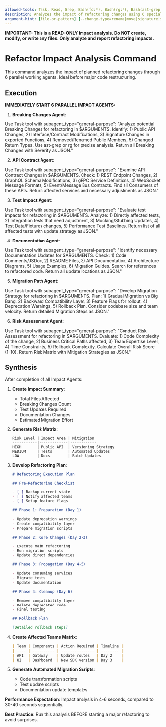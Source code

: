 ```yaml
---
allowed-tools: Task, Read, Grep, Bash(fd:*), Bash(rg:*), Bash(ast-grep:*)
description: Analyzes the impact of refactoring changes using 6 specialized agents
argument-hint: [file-or-pattern] [--change-type=rename|move|signature|structure]
---
```


**IMPORTANT: This is a READ-ONLY impact analysis. Do NOT create, modify, or write any files. Only analyze and report refactoring impacts.**

# Refactor Impact Analysis Command

This command analyzes the impact of planned refactoring changes through 6 parallel working agents. Ideal before major code restructuring.

## Execution

**IMMEDIATELY START 6 PARALLEL IMPACT AGENTS:**

1. **Breaking Changes Agent**:

Use Task tool with subagent_type="general-purpose":
"Analyze potential Breaking Changes for refactoring in $ARGUMENTS. Identify: 1) Public API Changes, 2) Interface/Contract Modifications, 3) Signature Changes in exported Functions, 4) Removed/Renamed Public Members, 5) Changed Return Types. Use ast-grep or rg for precise analysis. Return all Breaking Changes with Severity as JSON."

2. **API Contract Agent**:

Use Task tool with subagent_type="general-purpose":
"Examine API Contract Changes in $ARGUMENTS. Check: 1) REST Endpoint Changes, 2) GraphQL Schema Modifications, 3) gRPC Service Definitions, 4) WebSocket Message Formats, 5) Event/Message Bus Contracts. Find all Consumers of these APIs. Return affected services and necessary adjustments as JSON."

3. **Test Impact Agent**:

Use Task tool with subagent_type="general-purpose":
"Evaluate test impacts for refactoring in $ARGUMENTS. Analyze: 1) Directly affected tests, 2) Integration tests that need adjustment, 3) Mocking/Stubbing Updates, 4) Test Data/Fixtures changes, 5) Performance Test Baselines. Return list of all affected tests with update strategy as JSON."

4. **Documentation Agent**:

Use Task tool with subagent_type="general-purpose":
"Identify necessary Documentation Updates for $ARGUMENTS. Check: 1) Code Comments/JSDoc, 2) README Files, 3) API Documentation, 4) Architecture Diagrams, 5) Usage Examples, 6) Migration Guides. Search for references to refactored code. Return all update locations as JSON."

5. **Migration Path Agent**:

Use Task tool with subagent_type="general-purpose":
"Develop Migration Strategy for refactoring in $ARGUMENTS. Plan: 1) Gradual Migration vs Big Bang, 2) Backward Compatibility Layer, 3) Feature Flags for rollout, 4) Deprecation Warnings, 5) Rollback Plan. Consider codebase size and team velocity. Return detailed Migration Steps as JSON."

6. **Risk Assessment Agent**:

Use Task tool with subagent_type="general-purpose":
"Conduct Risk Assessment for refactoring in $ARGUMENTS. Evaluate: 1) Code Complexity of the change, 2) Business Critical Paths affected, 3) Team Expertise Level, 4) Time Constraints, 5) Rollback Complexity. Calculate Overall Risk Score (1-10). Return Risk Matrix with Mitigation Strategies as JSON."

## Synthesis

After completion of all Impact Agents:

1. **Create Impact Summary**:

   - Total Files Affected
   - Breaking Changes Count
   - Test Updates Required
   - Documentation Changes
   - Estimated Migration Effort

2. **Generate Risk Matrix**:

   ```
   Risk Level | Impact Area | Mitigation
   -----------|-------------|------------
   HIGH       | Public API  | Versioning Strategy
   MEDIUM     | Tests       | Automated Updates
   LOW        | Docs        | Batch Updates
   ```

3. **Develop Refactoring Plan**:

   ```markdown
   # Refactoring Execution Plan

   ## Pre-Refactoring Checklist

   - [ ] Backup current state
   - [ ] Notify affected teams
   - [ ] Setup feature flags

   ## Phase 1: Preparation (Day 1)

   - Update deprecation warnings
   - Create compatibility layer
   - Prepare migration scripts

   ## Phase 2: Core Changes (Day 2-3)

   - Execute main refactoring
   - Run migration scripts
   - Update direct dependencies

   ## Phase 3: Propagation (Day 4-5)

   - Update consuming services
   - Migrate tests
   - Update documentation

   ## Phase 4: Cleanup (Day 6)

   - Remove compatibility layer
   - Delete deprecated code
   - Final testing

   ## Rollback Plan

   [Detailed rollback steps]
   ```

4. **Create Affected Teams Matrix**:

   ```markdown
   | Team | Components | Action Required | Timeline |
   | ---- | ---------- | --------------- | -------- |
   | API  | Gateway    | Update routes   | Day 2    |
   | UI   | Dashboard  | New SDK version | Day 3    |
   ```

5. **Generate Automated Migration Scripts**:
   - Code transformation scripts
   - Test update scripts
   - Documentation update templates

**Performance Expectation**: Impact analysis in 4-6 seconds, compared to 30-40 seconds sequentially.

**Best Practice**: Run this analysis BEFORE starting a major refactoring to avoid surprises.
